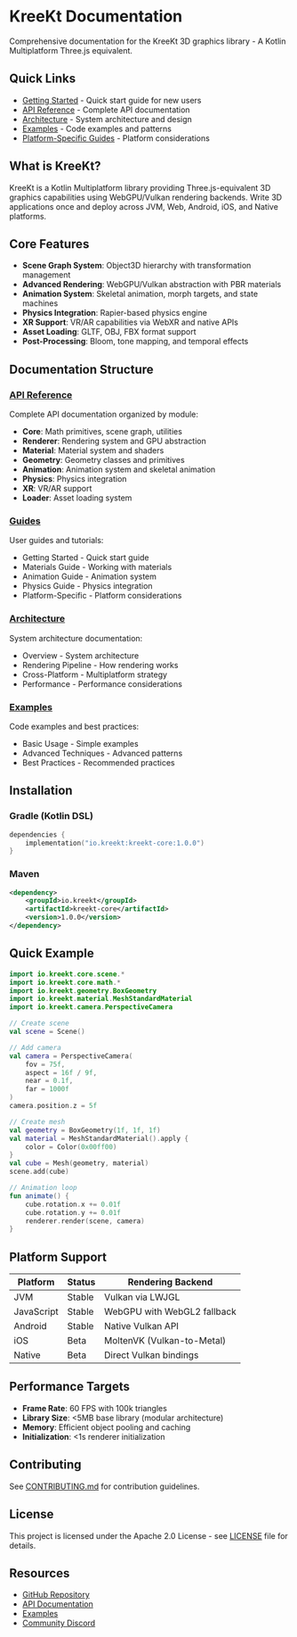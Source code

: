 # KreeKt Documentation

Comprehensive documentation for the KreeKt 3D graphics library - A Kotlin Multiplatform Three.js equivalent.

## Quick Links

- [Getting Started](guides/getting-started.md) - Quick start guide for new users
- [API Reference](api-reference/README.md) - Complete API documentation
- [Architecture](architecture/overview.md) - System architecture and design
- [Examples](examples/basic-usage.md) - Code examples and patterns
- [Platform-Specific Guides](guides/platform-specific.md) - Platform considerations

## What is KreeKt?

KreeKt is a Kotlin Multiplatform library providing Three.js-equivalent 3D graphics capabilities using WebGPU/Vulkan
rendering backends. Write 3D applications once and deploy across JVM, Web, Android, iOS, and Native platforms.

## Core Features

- **Scene Graph System**: Object3D hierarchy with transformation management
- **Advanced Rendering**: WebGPU/Vulkan abstraction with PBR materials
- **Animation System**: Skeletal animation, morph targets, and state machines
- **Physics Integration**: Rapier-based physics engine
- **XR Support**: VR/AR capabilities via WebXR and native APIs
- **Asset Loading**: GLTF, OBJ, FBX format support
- **Post-Processing**: Bloom, tone mapping, and temporal effects

## Documentation Structure

### [API Reference](api-reference/README.md)

Complete API documentation organized by module:

- **Core**: Math primitives, scene graph, utilities
- **Renderer**: Rendering system and GPU abstraction
- **Material**: Material system and shaders
- **Geometry**: Geometry classes and primitives
- **Animation**: Animation system and skeletal animation
- **Physics**: Physics integration
- **XR**: VR/AR support
- **Loader**: Asset loading system

### [Guides](guides/README.md)

User guides and tutorials:

- Getting Started - Quick start guide
- Materials Guide - Working with materials
- Animation Guide - Animation system
- Physics Guide - Physics integration
- Platform-Specific - Platform considerations

### [Architecture](architecture/README.md)

System architecture documentation:

- Overview - System architecture
- Rendering Pipeline - How rendering works
- Cross-Platform - Multiplatform strategy
- Performance - Performance considerations

### [Examples](examples/README.md)

Code examples and best practices:

- Basic Usage - Simple examples
- Advanced Techniques - Advanced patterns
- Best Practices - Recommended practices

## Installation

### Gradle (Kotlin DSL)

```kotlin
dependencies {
    implementation("io.kreekt:kreekt-core:1.0.0")
}
```

### Maven

```xml
<dependency>
    <groupId>io.kreekt</groupId>
    <artifactId>kreekt-core</artifactId>
    <version>1.0.0</version>
</dependency>
```

## Quick Example

```kotlin
import io.kreekt.core.scene.*
import io.kreekt.core.math.*
import io.kreekt.geometry.BoxGeometry
import io.kreekt.material.MeshStandardMaterial
import io.kreekt.camera.PerspectiveCamera

// Create scene
val scene = Scene()

// Add camera
val camera = PerspectiveCamera(
    fov = 75f,
    aspect = 16f / 9f,
    near = 0.1f,
    far = 1000f
)
camera.position.z = 5f

// Create mesh
val geometry = BoxGeometry(1f, 1f, 1f)
val material = MeshStandardMaterial().apply {
    color = Color(0x00ff00)
}
val cube = Mesh(geometry, material)
scene.add(cube)

// Animation loop
fun animate() {
    cube.rotation.x += 0.01f
    cube.rotation.y += 0.01f
    renderer.render(scene, camera)
}
```

## Platform Support

| Platform   | Status | Rendering Backend           |
|------------|--------|-----------------------------|
| JVM        | Stable | Vulkan via LWJGL            |
| JavaScript | Stable | WebGPU with WebGL2 fallback |
| Android    | Stable | Native Vulkan API           |
| iOS        | Beta   | MoltenVK (Vulkan-to-Metal)  |
| Native     | Beta   | Direct Vulkan bindings      |

## Performance Targets

- **Frame Rate**: 60 FPS with 100k triangles
- **Library Size**: <5MB base library (modular architecture)
- **Memory**: Efficient object pooling and caching
- **Initialization**: <1s renderer initialization

## Contributing

See [CONTRIBUTING.md](../../CONTRIBUTING.md) for contribution guidelines.

## License

This project is licensed under the Apache 2.0 License - see [LICENSE](../../LICENSE) file for details.

## Resources

- [GitHub Repository](https://github.com/your-org/kreekt)
- [API Documentation](https://kreekt.io/api)
- [Examples](https://kreekt.io/examples)
- [Community Discord](https://discord.gg/kreekt)

